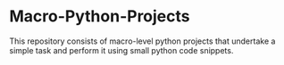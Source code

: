 # Macro-Python-Projects
This repository consists of macro-level python projects that undertake a simple task and perform it using small python code snippets.
